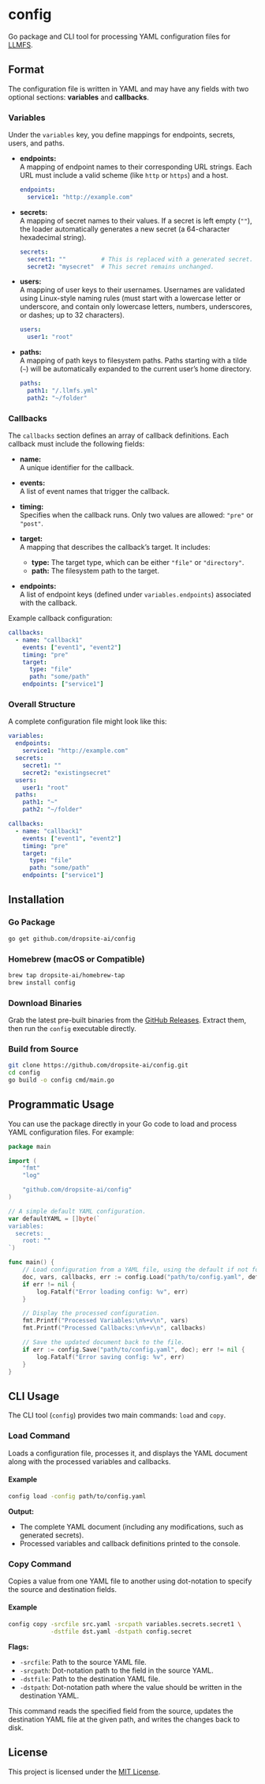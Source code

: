 # config

Go package and CLI tool for processing YAML configuration files for [LLMFS](https://github.com/dropsite-ai/llmfs).

## Format

The configuration file is written in YAML and may have any fields with two optional sections: **variables** and **callbacks**.

### Variables

Under the `variables` key, you define mappings for endpoints, secrets, users, and paths.

- **endpoints:**  
  A mapping of endpoint names to their corresponding URL strings. Each URL must include a valid scheme (like `http` or `https`) and a host.

  ```yaml
  endpoints:
    service1: "http://example.com"
  ```

- **secrets:**  
  A mapping of secret names to their values. If a secret is left empty (`""`), the loader automatically generates a new secret (a 64-character hexadecimal string).  
 
  ```yaml
  secrets:
    secret1: ""          # This is replaced with a generated secret.
    secret2: "mysecret"  # This secret remains unchanged.
  ```

- **users:**  
  A mapping of user keys to their usernames. Usernames are validated using Linux-style naming rules (must start with a lowercase letter or underscore, and contain only lowercase letters, numbers, underscores, or dashes; up to 32 characters).

  ```yaml
  users:
    user1: "root"
  ```

- **paths:**  
  A mapping of path keys to filesystem paths. Paths starting with a tilde (`~`) will be automatically expanded to the current user’s home directory.

  ```yaml
  paths:
    path1: "/.llmfs.yml"
    path2: "~/folder"
  ```

### Callbacks

The `callbacks` section defines an array of callback definitions. Each callback must include the following fields:

- **name:**  
  A unique identifier for the callback.

- **events:**  
  A list of event names that trigger the callback.

- **timing:**  
  Specifies when the callback runs. Only two values are allowed: `"pre"` or `"post"`.

- **target:**  
  A mapping that describes the callback’s target. It includes:
  
  - **type:** The target type, which can be either `"file"` or `"directory"`.
  - **path:** The filesystem path to the target.

- **endpoints:**  
  A list of endpoint keys (defined under `variables.endpoints`) associated with the callback.

Example callback configuration:

```yaml
callbacks:
  - name: "callback1"
    events: ["event1", "event2"]
    timing: "pre"
    target:
      type: "file"
      path: "some/path"
    endpoints: ["service1"]
```

### Overall Structure

A complete configuration file might look like this:

```yaml
variables:
  endpoints:
    service1: "http://example.com"
  secrets:
    secret1: ""
    secret2: "existingsecret"
  users:
    user1: "root"
  paths:
    path1: "~"
    path2: "~/folder"

callbacks:
  - name: "callback1"
    events: ["event1", "event2"]
    timing: "pre"
    target:
      type: "file"
      path: "some/path"
    endpoints: ["service1"]
```

## Installation

### Go Package

```bash
go get github.com/dropsite-ai/config
```

### Homebrew (macOS or Compatible)

```bash
brew tap dropsite-ai/homebrew-tap
brew install config
```

### Download Binaries

Grab the latest pre-built binaries from the [GitHub Releases](https://github.com/dropsite-ai/config/releases). Extract them, then run the `config` executable directly.

### Build from Source

```bash
git clone https://github.com/dropsite-ai/config.git
cd config
go build -o config cmd/main.go
```

## Programmatic Usage

You can use the package directly in your Go code to load and process YAML configuration files. For example:

```go
package main

import (
	"fmt"
	"log"

	"github.com/dropsite-ai/config"
)

// A simple default YAML configuration.
var defaultYAML = []byte(`
variables:
  secrets:
    root: ""
`)

func main() {
	// Load configuration from a YAML file, using the default if not found.
	doc, vars, callbacks, err := config.Load("path/to/config.yaml", defaultYAML)
	if err != nil {
		log.Fatalf("Error loading config: %v", err)
	}

	// Display the processed configuration.
	fmt.Printf("Processed Variables:\n%+v\n", vars)
	fmt.Printf("Processed Callbacks:\n%+v\n", callbacks)

	// Save the updated document back to the file.
	if err := config.Save("path/to/config.yaml", doc); err != nil {
		log.Fatalf("Error saving config: %v", err)
	}
}
```

## CLI Usage

The CLI tool (`config`) provides two main commands: `load` and `copy`.

### Load Command

Loads a configuration file, processes it, and displays the YAML document along with the processed variables and callbacks.

#### Example

```bash
config load -config path/to/config.yaml
```

**Output:**  
- The complete YAML document (including any modifications, such as generated secrets).  
- Processed variables and callback definitions printed to the console.

### Copy Command

Copies a value from one YAML file to another using dot-notation to specify the source and destination fields.

#### Example

```bash
config copy -srcfile src.yaml -srcpath variables.secrets.secret1 \
            -dstfile dst.yaml -dstpath config.secret
```

**Flags:**

- `-srcfile`: Path to the source YAML file.
- `-srcpath`: Dot-notation path to the field in the source YAML.
- `-dstfile`: Path to the destination YAML file.
- `-dstpath`: Dot-notation path where the value should be written in the destination YAML.

This command reads the specified field from the source, updates the destination YAML file at the given path, and writes the changes back to disk.

## License

This project is licensed under the [MIT License](LICENSE).